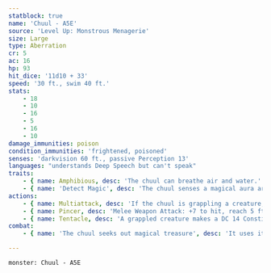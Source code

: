 ```yaml
---
statblock: true
name: 'Chuul - A5E'
source: 'Level Up: Monstrous Menagerie'
size: Large
type: Aberration
cr: 5
ac: 16
hp: 93
hit_dice: '11d10 + 33'
speed: '30 ft., swim 40 ft.'
stats:
    - 18
    - 10
    - 16
    - 5
    - 16
    - 10
damage_immunities: poison
condition_immunities: 'frightened, poisoned'
senses: 'darkvision 60 ft., passive Perception 13'
languages: "understands Deep Speech but can't speak"
traits:
    - { name: Amphibious, desc: 'The chuul can breathe air and water.' }
    - { name: 'Detect Magic', desc: 'The chuul senses a magical aura around any visible creature or object within 120 feet that bears magic.' }
actions:
    - { name: Multiattack, desc: 'If the chuul is grappling a creature, it uses its tentacle on that creature. It then makes two pincer attacks.' }
    - { name: Pincer, desc: 'Melee Weapon Attack: +7 to hit, reach 5 ft., one Large or smaller target. Hit: 11 (2d6 + 4) bludgeoning damage. If the target is a creature, it is grappled (escape DC 15). When carrying a grappled creature, the chuul can move at full speed. A pincer that is being used to grapple a creature can be used only to attack that creature.' }
    - { name: Tentacle, desc: 'A grappled creature makes a DC 14 Constitution saving throw. On a failure, it is paralyzed for 1 minute. The creature repeats the saving throw at the end of each of its turns, ending the paralysis on a success.' }
combat:
    - { name: 'The chuul seeks out magical treasure', desc: 'It uses its Detect Magic ability to choose the target with the most visible magic items. The chuul tries to grapple that creature and then paralyze it on the next turn. Once the chuul has at least one creature seized, it retreats, trying to carry its victim to its master.' }

---
```

```statblock
monster: Chuul - A5E
```
